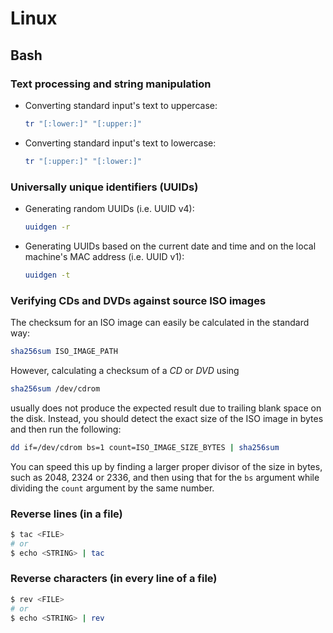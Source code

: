 # Linux

## Bash

### Text processing and string manipulation

 * Converting standard input's text to uppercase:

   ```bash
   tr "[:lower:]" "[:upper:]"
   ```

 * Converting standard input's text to lowercase:

   ```bash
   tr "[:upper:]" "[:lower:]"
   ```

### Universally unique identifiers (UUIDs)

 * Generating random UUIDs (i.e. UUID v4):

   ```bash
   uuidgen -r
   ```

 * Generating UUIDs based on the current date and time and on the local machine's MAC address (i.e. UUID v1):

   ```bash
   uuidgen -t
   ```

### Verifying CDs and DVDs against source ISO images

The checksum for an ISO image can easily be calculated in the standard way:

```bash
sha256sum ISO_IMAGE_PATH
```

However, calculating a checksum of a *CD* or *DVD* using

```bash
sha256sum /dev/cdrom
```

usually does not produce the expected result due to trailing blank space on the disk. Instead, you should detect the exact size of the ISO image in bytes and then run the following:

```bash
dd if=/dev/cdrom bs=1 count=ISO_IMAGE_SIZE_BYTES | sha256sum
```

You can speed this up by finding a larger proper divisor of the size in bytes, such as 2048, 2324 or 2336, and then using that for the `bs` argument while dividing the `count` argument by the same number.

### Reverse lines (in a file)

```bash
$ tac <FILE>
# or
$ echo <STRING> | tac
```

### Reverse characters (in every line of a file)

```bash
$ rev <FILE>
# or
$ echo <STRING> | rev
```
